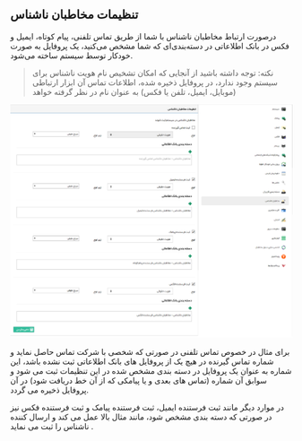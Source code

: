 ﻿## تنظیمات مخاطبان ناشناس


 درصورت ارتباط مخاطبان ناشناس با شما از طریق تماس تلفنی، پیام کوتاه، ایمیل و فکس در بانک اطلاعاتی در دسته‌بندی‌ای که شما مشخص می‌کنید، یک پروفایل به صورت خودکار توسط سیستم  ساخته می‌شود.

> نکته: توجه داشته باشید از آنجایی که امکان تشخیص نام هویت ناشناس برای سیستم وجود ندارد، در پروفایل ذخیره شده، اطلاعات تماس آن ابزار ارتباطی (موبایل، ایمیل، تلفن یا فکس) به عنوان نام در نظر گرفته خواهد

![](Strangers1.png)

برای مثال در خصوص تماس تلفنی در صورتی که شخصی با شرکت تماس حاصل نماید و شماره تماس گیرنده در هیچ یک از پروفایل های بانک اطلاعاتی ثبت نشده باشد، این شماره به عنوان یک پروفایل در دسته بندی مشخص شده در این تنظیمات ثبت می شود و سوابق آن شماره (تماس های بعدی و یا پیامکی که از آن خط دریافت شود) در آن پروفایل ذخیره می گردد.

در موارد دیگر مانند ثبت فرستنده ایمیل، ثبت فرستنده پیامک و ثبت فرستنده فکس نیز در صورتی که دسته بندی مشخص شود، مانند مثال بالا عمل می کند و ارسال کننده ناشناس را ثبت می نماید .
